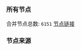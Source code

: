 ### 所有节点
合并节点总数: `6151`
[节点链接](https://github.com/rzhy1/33/raw/master/sub/sub_merge_base64.txt)

### 节点来源
